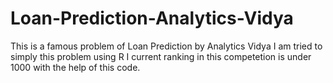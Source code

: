 # Loan-Prediction-Analytics-Vidya
This is a famous problem of Loan Prediction by Analytics Vidya 
I am tried to simply this problem using R
I current ranking in this competetion is under 1000 with the help of this code.

